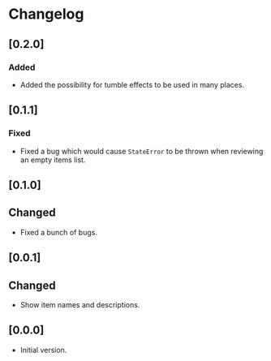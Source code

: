# Changelog

## [0.2.0]

### Added

- Added the possibility for tumble effects to be used in many places.

## [0.1.1]

### Fixed

- Fixed a bug which would cause `StateError` to be thrown when reviewing an empty items list.

## [0.1.0]

## Changed

- Fixed a bunch of bugs.

## [0.0.1]

## Changed

- Show item names and descriptions.

## [0.0.0]

- Initial version.

